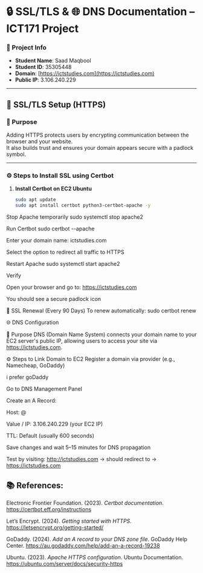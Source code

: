 # 🔒 SSL/TLS & 🌐 DNS Documentation – ICT171 Project

### 📌 Project Info
- **Student Name**: Saad Maqbool  
- **Student ID**: 35305448  
- **Domain**: [https://ictstudies.com](https://ictstudies.com)  
- **Public IP**: 3.106.240.229  

---

## 🔐 SSL/TLS Setup (HTTPS)

### 🎯 Purpose

Adding HTTPS protects users by encrypting communication between the browser and your website.  
It also builds trust and ensures your domain appears secure with a padlock symbol.

---

### ⚙️ Steps to Install SSL using Certbot

1. **Install Certbot on EC2 Ubuntu**
   ```bash
   sudo apt update
   sudo apt install certbot python3-certbot-apache -y

Stop Apache temporarily
sudo systemctl stop apache2

Run Certbot
sudo certbot --apache


Enter your domain name: ictstudies.com

Select the option to redirect all traffic to HTTPS

Restart Apache
sudo systemctl start apache2

Verify

Open your browser and go to:
https://ictstudies.com

You should see a secure padlock icon

🔁 SSL Renewal (Every 90 Days)
To renew automatically:  sudo certbot renew



🌐 DNS Configuration

🎯 Purpose
DNS (Domain Name System) connects your domain name to your EC2 server's public IP, allowing users to access your site via https://ictstudies.com.

⚙️ Steps to Link Domain to EC2
Register a domain via provider (e.g., Namecheap, GoDaddy)

 i prefer goDaddy

Go to DNS Management Panel

Create an A Record:

Host: @

Value / IP: 3.106.240.229 (your EC2 IP)

TTL: Default (usually 600 seconds)

Save changes and wait 5–15 minutes for DNS propagation

Test by visiting:
http://ictstudies.com → should redirect to → https://ictstudies.com


## 📚 References:

Electronic Frontier Foundation. (2023). *Certbot documentation*. https://certbot.eff.org/instructions

Let’s Encrypt. (2024). *Getting started with HTTPS*. https://letsencrypt.org/getting-started/

GoDaddy. (2024). *Add an A record to your DNS zone file*. GoDaddy Help Center. https://au.godaddy.com/help/add-an-a-record-19238

Ubuntu. (2023). *Apache HTTPS configuration*. Ubuntu Documentation. https://ubuntu.com/server/docs/security-https

